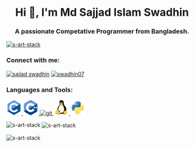 <h1 align="center">Hi 👋, I'm Md Sajjad Islam Swadhin</h1>
<h3 align="center">A passionate Competative Programmer from Bangladesh.</h3>

<p align="left"> <a href="https://github.com/ryo-ma/github-profile-trophy"><img src="https://github-profile-trophy.vercel.app/?username=s-art-stack" alt="s-art-stack" /></a> </p>

<h3 align="left">Connect with me:</h3>
<p align="left">
<a href="https://www.hackerrank.com/sajjad swadhin" target="blank"><img align="center" src="https://raw.githubusercontent.com/rahuldkjain/github-profile-readme-generator/master/src/images/icons/Social/hackerrank.svg" alt="sajjad swadhin" height="30" width="40" /></a>
<a href="https://codeforces.com/profile/swadhin07" target="blank"><img align="center" src="https://raw.githubusercontent.com/rahuldkjain/github-profile-readme-generator/master/src/images/icons/Social/codeforces.svg" alt="swadhin07" height="30" width="40" /></a>
</p>

<h3 align="left">Languages and Tools:</h3>
<p align="left"> <a href="https://www.cprogramming.com/" target="_blank" rel="noreferrer"> <img src="https://raw.githubusercontent.com/devicons/devicon/master/icons/c/c-original.svg" alt="c" width="40" height="40"/> </a> <a href="https://www.w3schools.com/cpp/" target="_blank" rel="noreferrer"> <img src="https://raw.githubusercontent.com/devicons/devicon/master/icons/cplusplus/cplusplus-original.svg" alt="cplusplus" width="40" height="40"/> </a> <a href="https://git-scm.com/" target="_blank" rel="noreferrer"> <img src="https://www.vectorlogo.zone/logos/git-scm/git-scm-icon.svg" alt="git" width="40" height="40"/> </a> <a href="https://www.linux.org/" target="_blank" rel="noreferrer"> <img src="https://raw.githubusercontent.com/devicons/devicon/master/icons/linux/linux-original.svg" alt="linux" width="40" height="40"/> </a> <a href="https://www.python.org" target="_blank" rel="noreferrer"> <img src="https://raw.githubusercontent.com/devicons/devicon/master/icons/python/python-original.svg" alt="python" width="40" height="40"/> </a> </p>

<p><img align="left" src="https://github-readme-stats.vercel.app/api/top-langs?username=s-art-stack&show_icons=true&locale=en&layout=compact" alt="s-art-stack" /></p>

<p>&nbsp;<img align="center" src="https://github-readme-stats.vercel.app/api?username=s-art-stack&show_icons=true&locale=en" alt="s-art-stack" /></p>

<p><img align="center" src="https://github-readme-streak-stats.herokuapp.com/?user=s-art-stack&" alt="s-art-stack" /></p>
